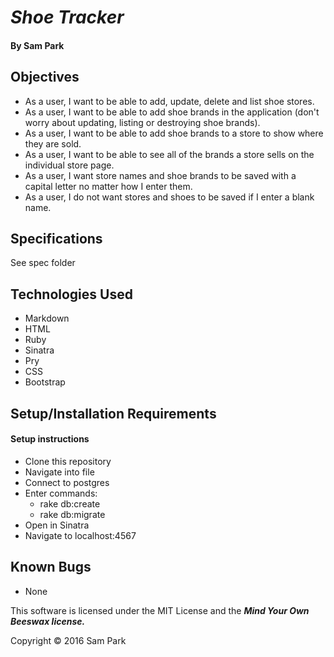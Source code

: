 # _Shoe Tracker_

#### **By Sam Park**

## Objectives

* As a user, I want to be able to add, update, delete and list shoe stores.
* As a user, I want to be able to add shoe brands in the application (don't worry about updating, listing or destroying shoe brands).
* As a user, I want to be able to add shoe brands to a store to show where they are sold.
* As a user, I want to be able to see all of the brands a store sells on the individual store page.
* As a user, I want store names and shoe brands to be saved with a capital letter no matter how I enter them.
* As a user, I do not want stores and shoes to be saved if I enter a blank name.


## Specifications
See spec folder

## Technologies Used
* Markdown
* HTML
* Ruby
* Sinatra
* Pry
* CSS
* Bootstrap


## Setup/Installation Requirements

#### Setup instructions
* Clone this repository
* Navigate into file
* Connect to postgres
* Enter commands:
  * rake db:create
  * rake db:migrate
* Open in Sinatra
* Navigate to localhost:4567

## Known Bugs
* None

This software is licensed under the MIT License and the **_Mind Your Own Beeswax license._**

Copyright &copy; 2016 Sam Park
